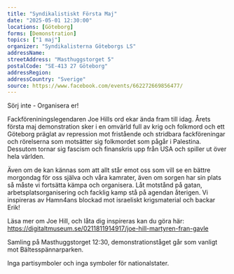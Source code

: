 ```yaml
---
title: "Syndikalistiskt Första Maj"
date: "2025-05-01 12:30:00"
locations: [Göteborg]
forms: [Demonstration]
topics: ["1 maj"]
organizer: "Syndikalisterna Göteborgs LS"
addressName: 
streetAddress: "Masthuggstorget 5"
postalCode: "SE-413 27 Göteborg"
addressRegion:
addressCountry: "Sverige"
source: https://www.facebook.com/events/662272669856477/
---
```

Sörj inte - Organisera er!

Fackföreniningslegendaren Joe Hills ord ekar ända fram till idag. Årets första maj demonstration sker i en omvärld full av krig och folkmord och ett Göteborg präglat av repression mot fristående och stridbara fackföreningar och rörelserna som motsätter sig folkmordet som pågår i Palestina. Dessutom tornar sig fascism och finanskris upp från USA och spiller ut över hela världen.

Även om de kan kännas som att allt står emot oss som vill se en bättre morgondag för oss själva och våra kamrater, även om sorgen har sin plats så måste vi fortsätta kämpa och organisera. Låt motstånd på gatan, arbetsplatsorganisering och facklig kamp stå på agendan återigen. Vi inspireras av Hamn4ans blockad mot israeliskt krigsmaterial och backar Erik!

Läsa mer om Joe Hill, och låta dig inspireras kan du göra här: https://digitaltmuseum.se/0211811914917/joe-hill-martyren-fran-gavle

Samling på Masthuggstorget 12:30, demonstrationståget går som vanligt mot Bältesspännarparken. 

Inga partisymboler och inga symboler för nationalstater.